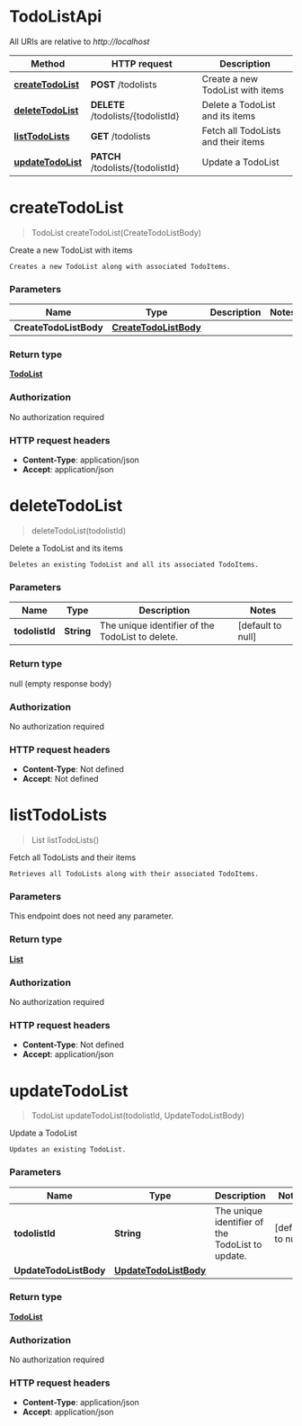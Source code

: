 # TodoListApi

All URIs are relative to *http://localhost*

| Method | HTTP request | Description |
|------------- | ------------- | -------------|
| [**createTodoList**](TodoListApi.md#createTodoList) | **POST** /todolists | Create a new TodoList with items |
| [**deleteTodoList**](TodoListApi.md#deleteTodoList) | **DELETE** /todolists/{todolistId} | Delete a TodoList and its items |
| [**listTodoLists**](TodoListApi.md#listTodoLists) | **GET** /todolists | Fetch all TodoLists and their items |
| [**updateTodoList**](TodoListApi.md#updateTodoList) | **PATCH** /todolists/{todolistId} | Update a TodoList |


<a name="createTodoList"></a>
# **createTodoList**
> TodoList createTodoList(CreateTodoListBody)

Create a new TodoList with items

    Creates a new TodoList along with associated TodoItems.

### Parameters

|Name | Type | Description  | Notes |
|------------- | ------------- | ------------- | -------------|
| **CreateTodoListBody** | [**CreateTodoListBody**](../Models/CreateTodoListBody.md)|  | |

### Return type

[**TodoList**](../Models/TodoList.md)

### Authorization

No authorization required

### HTTP request headers

- **Content-Type**: application/json
- **Accept**: application/json

<a name="deleteTodoList"></a>
# **deleteTodoList**
> deleteTodoList(todolistId)

Delete a TodoList and its items

    Deletes an existing TodoList and all its associated TodoItems.

### Parameters

|Name | Type | Description  | Notes |
|------------- | ------------- | ------------- | -------------|
| **todolistId** | **String**| The unique identifier of the TodoList to delete. | [default to null] |

### Return type

null (empty response body)

### Authorization

No authorization required

### HTTP request headers

- **Content-Type**: Not defined
- **Accept**: Not defined

<a name="listTodoLists"></a>
# **listTodoLists**
> List listTodoLists()

Fetch all TodoLists and their items

    Retrieves all TodoLists along with their associated TodoItems.

### Parameters
This endpoint does not need any parameter.

### Return type

[**List**](../Models/TodoList.md)

### Authorization

No authorization required

### HTTP request headers

- **Content-Type**: Not defined
- **Accept**: application/json

<a name="updateTodoList"></a>
# **updateTodoList**
> TodoList updateTodoList(todolistId, UpdateTodoListBody)

Update a TodoList

    Updates an existing TodoList.

### Parameters

|Name | Type | Description  | Notes |
|------------- | ------------- | ------------- | -------------|
| **todolistId** | **String**| The unique identifier of the TodoList to update. | [default to null] |
| **UpdateTodoListBody** | [**UpdateTodoListBody**](../Models/UpdateTodoListBody.md)|  | |

### Return type

[**TodoList**](../Models/TodoList.md)

### Authorization

No authorization required

### HTTP request headers

- **Content-Type**: application/json
- **Accept**: application/json

